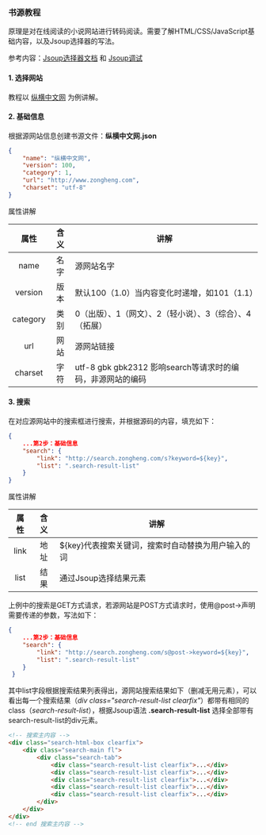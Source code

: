 ### 书源教程

原理是对在线阅读的小说网站进行转码阅读。需要了解HTML/CSS/JavaScript基础内容，以及Jsoup选择器的写法。

参考内容：[Jsoup选择器文档](https://jsoup.org/apidocs/org/jsoup/select/Selector.html) 和 [Jsoup调试](https://try.jsoup.org)

#### 1. 选择网站

教程以 [纵横中文网](http://www.zongheng.com) 为例讲解。

#### 2. 基础信息

根据源网站信息创建书源文件：**纵横中文网.json**

```json
{
    "name": "纵横中文网",
    "version": 100,
    "category": 1,
    "url": "http://www.zongheng.com",
    "charset": "utf-8"
}
```

属性讲解

| 属性       | 含义  | 讲解                                        |
|:--------:|:---:| ----------------------------------------- |
| name     | 名字  | 源网站名字                                     |
| version  | 版本  | 默认100（1.0）当内容变化时递增，如101（1.1）              |
| category | 类别  | 0（出版）、1（网文）、2（轻小说）、3（综合）、4（拓展）            |
| url      | 网站  | 源网站链接                                     |
| charset  | 字符  | utf-8 gbk gbk2312 影响search等请求时的编码，非源网站的编码 |

#### 3. 搜索

在对应源网站中的搜索框进行搜索，并根据源码的内容，填充如下：

```json
{
    ...第2步：基础信息
    "search": {
        "link": "http://search.zongheng.com/s?keyword=${key}",
        "list": ".search-result-list"
    }
}
```

属性讲解

| 属性   | 含义  | 讲解                           |
|:----:|:---:| ---------------------------- |
| link | 地址  | ${key}代表搜索关键词，搜索时自动替换为用户输入的词 |
| list | 结果  | 通过Jsoup选择结果元素                |

上例中的搜索是GET方式请求，若源网站是POST方式请求时，使用@post->声明需要传递的参数，写法如下：

```json
{
    ...第2步：基础信息
    "search": {
        "link": "http://search.zongheng.com/s@post->keyword=${key}",
        "list": ".search-result-list"
    }
 }
```

其中list字段根据搜索结果列表得出，源网站搜索结果如下（删减无用元素），可以看出每一个搜索结果（*div class="search-result-list clearfix"*）都带有相同的class（*search-result-list*），根据Jsoup语法 **.search-result-list** 选择全部带有search-result-list的div元素。

```html
<!-- 搜索主内容 -->
<div class="search-html-box clearfix">
    <div class="search-main fl">
        <div class="search-tab">
            <div class="search-result-list clearfix">...</div>
            <div class="search-result-list clearfix">...</div>
            <div class="search-result-list clearfix">...</div>
            <div class="search-result-list clearfix">...</div>
            <div class="search-result-list clearfix">...</div>
        </div>
    </div>
</div>
<!-- end 搜索主内容 -->
```


